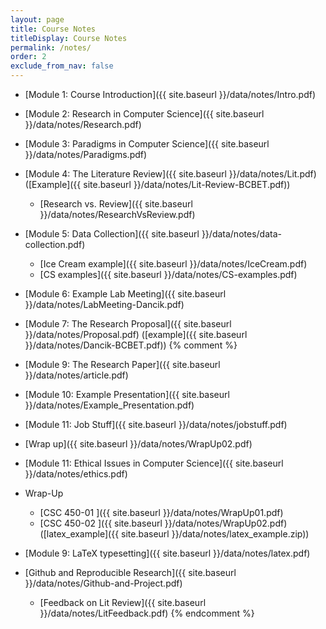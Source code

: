 ```yaml
---
layout: page
title: Course Notes 
titleDisplay: Course Notes
permalink: /notes/
order: 2
exclude_from_nav: false
---
```


* [Module 1: Course Introduction]({{ site.baseurl }}/data/notes/Intro.pdf)
* [Module 2: Research in Computer Science]({{ site.baseurl }}/data/notes/Research.pdf)
* [Module 3: Paradigms in Computer Science]({{ site.baseurl }}/data/notes/Paradigms.pdf)
* [Module 4: The Literature Review]({{ site.baseurl }}/data/notes/Lit.pdf) ([Example]({{ site.baseurl }}/data/notes/Lit-Review-BCBET.pdf))
    * [Research vs. Review]({{ site.baseurl }}/data/notes/ResearchVsReview.pdf) 
* [Module 5: Data Collection]({{ site.baseurl }}/data/notes/data-collection.pdf)
    * [Ice Cream example]({{ site.baseurl }}/data/notes/IceCream.pdf)
    * [CS examples]({{ site.baseurl }}/data/notes/CS-examples.pdf)
* [Module 6: Example Lab Meeting]({{ site.baseurl }}/data/notes/LabMeeting-Dancik.pdf)
* [Module 7: The Research Proposal]({{ site.baseurl }}/data/notes/Proposal.pdf) 
([example]({{ site.baseurl }}/data/notes/Dancik-BCBET.pdf))
{% comment %} 
* [Module 9: The Research Paper]({{ site.baseurl }}/data/notes/article.pdf) 
* [Module 10: Example Presentation]({{ site.baseurl }}/data/notes/Example_Presentation.pdf)
* [Module 11: Job Stuff]({{ site.baseurl }}/data/notes/jobstuff.pdf) 
* [Wrap up]({{ site.baseurl }}/data/notes/WrapUp02.pdf)
* [Module 11: Ethical Issues in Computer Science]({{ site.baseurl }}/data/notes/ethics.pdf)

* Wrap-Up
    * [CSC 450-01 ]({{ site.baseurl }}/data/notes/WrapUp01.pdf) 
    * [CSC 450-02 ]({{ site.baseurl }}/data/notes/WrapUp02.pdf) 
([latex_example]({{ site.baseurl }}/data/notes/latex_example.zip)) 
* [Module 9: LaTeX typesetting]({{ site.baseurl }}/data/notes/latex.pdf) 
* [Github and Reproducible Research]({{ site.baseurl }}/data/notes/Github-and-Project.pdf) 
    * [Feedback on Lit Review]({{ site.baseurl }}/data/notes/LitFeedback.pdf) 
{% endcomment %}
